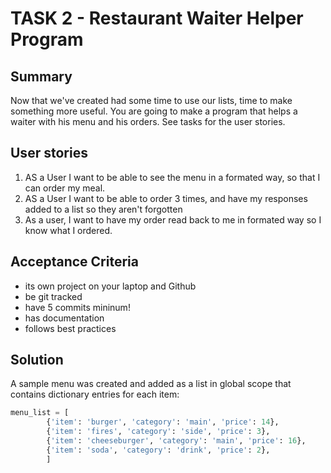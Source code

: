 # TASK 2 - Restaurant Waiter Helper Program

## Summary
Now that we've created had some time to use our lists, time to make something more useful.
You are going to make a program that helps a waiter with his menu and his orders.
See tasks for the user stories.

## User stories
1.  AS a User I want to be able to see the menu in a formated way, so that I can order my meal.
2.  AS a User I want to be able to order 3 times, and have my responses added to a list so they aren't forgotten
3.  As a user, I want to have my order read back to me in formated way so I know what I ordered.

## Acceptance Criteria
- its own project on your laptop and Github
- be git tracked
- have 5 commits mininum!
- has documentation
- follows best practices

## Solution
A sample menu was created and added as a list in global scope that contains dictionary entries for each item:
```python
menu_list = [
        {'item': 'burger', 'category': 'main', 'price': 14},
        {'item': 'fires', 'category': 'side', 'price': 3},
        {'item': 'cheeseburger', 'category': 'main', 'price': 16},
        {'item': 'soda', 'category': 'drink', 'price': 2},
        ]
 ```
 
